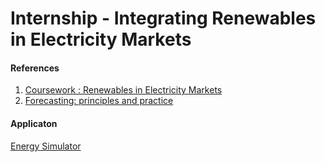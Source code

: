 # Internship - Integrating Renewables in Electricity Markets

#### References
1. [Coursework : Renewables in Electricity Markets](http://pierrepinson.com/)
2. [Forecasting: principles and practice](https://www.otexts.org/fpp)


#### Applicaton
[Energy Simulator](https://kkalyan3.shinyapps.io/ShinyApp/)
